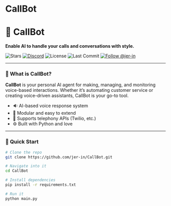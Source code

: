 # CallBot
# 🤖 CallBot

**Enable AI to handle your calls and conversations with style.**

![Stars](https://img.shields.io/github/stars/jer-in/CallBot?style=social)
[![Discord](https://img.shields.io/discord/123456789?label=Discord&color=7289DA)](https://discord.gg/yourserver) 
![License](https://img.shields.io/github/license/jer-in/CallBot)
![Last Commit](https://img.shields.io/github/last-commit/jer-in/CallBot)
[![Follow @jer-in](https://img.shields.io/twitter/follow/jer-in?style=social)](https://twitter.com/jer-in)

---

### 🧠 What is CallBot?

**CallBot** is your personal AI agent for making, managing, and monitoring voice-based interactions. Whether it’s automating customer service or creating voice-driven assistants, CallBot is your go-to tool.

- 🔉 AI-based voice response system
- 🧩 Modular and easy to extend
- 📡 Supports telephony APIs (Twilio, etc.)
- ⚙️ Built with Python and love

---

### 🚀 Quick Start

```bash
# Clone the repo
git clone https://github.com/jer-in/CallBot.git

# Navigate into it
cd CallBot

# Install dependencies
pip install -r requirements.txt

# Run it
python main.py
